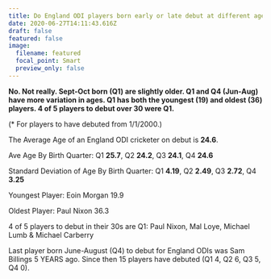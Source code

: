 ```yaml
---
title: Do England ODI players born early or late debut at different ages?
date: 2020-06-27T14:11:43.616Z
draft: false
featured: false
image:
  filename: featured
  focal_point: Smart
  preview_only: false
---
```

**No. Not really. Sept-Oct born (Q1) are slightly older. Q1 and Q4 (Jun-Aug) have more variation in ages. Q1 has both the youngest (19) and oldest (36) players. 4 of 5 players to debut over 30 were Q1.**

(* For players to have debuted from 1/1/2000.)

The Average Age of an England ODI cricketer on debut is **24.6**.

Ave Age By Birth Quarter: Q1 **25.7**, Q2 **24.2**, Q3 **24.1**, Q4 **24.6**

Standard Deviation of Age By Birth Quarter: Q1 **4.19**, Q2 **2.49**, Q3 **2.72**, Q4 **3.25**

Youngest Player: Eoin Morgan 19.9

Oldest Player: Paul Nixon 36.3

4 of 5 players to debut in their 30s are Q1: Paul Nixon, Mal Loye, Michael Lumb & Michael Carberry

Last player born June-August (Q4) to debut for England ODIs was Sam Billings 5 YEARS ago. Since then 15 players have debuted (Q1 4, Q2 6, Q3 5, Q4 0).